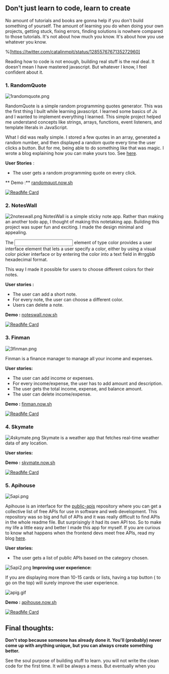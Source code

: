 ## Don't just learn to code, learn to create

No amount of tutorials and books are gonna help if you don't build something of yourself. The amount of learning you do when doing your own projects, getting stuck, fixing errors, finding solutions is nowhere compared to those tutorials. It's not about how much you know. It's about how you use whatever you know. 

%[https://twitter.com/catalinmpit/status/1285576767135272960]


Reading how to code is not enough, building real stuff is the real deal. It doesn't mean I have mastered javascript. But whatever I know, I feel confident about it.


### 1. RandomQuote

![1randomquote.png](https://cdn.hashnode.com/res/hashnode/image/upload/v1596007316940/S63esO_5m.png)

RandomQuote is a simple random programming quotes generator. This was the first thing I built while learning javascript. I learned some basics of Js and I wanted to implement everything I learned. This simple project helped me understand concepts like strings, arrays, functions, event listeners, and template literals in JavaScript. 

What I did was really simple. I stored a few quotes in an array, generated a random number, and then displayed a random quote every time the user clicks a button. But for me, being able to do something like that was magic. I wrote a blog explaining how you can make yours too. See [here](https://blog.rutikwankhade.dev/learn-javascript-concepts-by-building-a-random-quote-generator-ck87070ks00lw9ls1elshm606).                                                                 
 

**User Stories** :
- The user gets a random programming quote on every click.

** Demo :** [randomquot.now.sh](https://randomquot.now.sh)

[![ReadMe Card](https://github-readme-stats.vercel.app/api/pin/?username=rutikwankhade&repo=Random-Quote&show_owner=true)](https://github.com/rutikwankhade/Random-Quote) 



### 2. NotesWall

![2noteswall.png](https://cdn.hashnode.com/res/hashnode/image/upload/v1596007073705/oX5EAyp0v.png)
NotesWall is a simple sticky note app. Rather than making an another todo app, I thought of making this notetaking app. Building this project was super fun and exciting. I made the design minimal and appealing. 

The <input> element of type color provides a user interface element that lets a user specify a color, either by using a visual color picker interface or by entering the color into a text field in #rrggbb hexadecimal format.

This way I made it possible for users to choose different colors for their notes.

**User stories :**
- The user can add a short note. 
- For every note, the user can choose a different color.
- Users can delete a note.

**Demo :** [noteswall.now.sh](https://noteswall.now.sh)

[![ReadMe Card](https://github-readme-stats.vercel.app/api/pin/?username=rutikwankhade&repo=NotesWall&show_owner=true)](https://github.com/rutikwankhade/NotesWall) 
### 3. Finman

![3finman.png](https://cdn.hashnode.com/res/hashnode/image/upload/v1596008628105/bSpH8iCiV.png)

Finman is a finance manager to manage all your income and expenses. 



**User stories:**
- The user can add income or expenses.
- For every income/expense, the user has to add amount and description.
- The user gets the total income, expense, and balance amount.
- The user can delete income/expense.

**Demo :** [finman.now.sh](https://finman.now.sh)

[![ReadMe Card](https://github-readme-stats.vercel.app/api/pin/?username=rutikwankhade&repo=Finman&show_owner=true)](https://github.com/rutikwankhade/Finman) 

### 4. Skymate

![4skymate.png](https://cdn.hashnode.com/res/hashnode/image/upload/v1596008639164/mm16fS2jg.png)
Skymate is a weather app that fetches real-time weather data of any location.

**User stories:**

**Demo :** [skymate.now.sh](https://skymate.now.sh)

[![ReadMe Card](https://github-readme-stats.vercel.app/api/pin/?username=rutikwankhade&repo=Skymate&show_owner=true)](https://github.com/rutikwankhade/Skymate) 


### 5. Apihouse

![5api.png](https://cdn.hashnode.com/res/hashnode/image/upload/v1596008662055/8McEQ9dKu.png)

Apihouse is an interface for the [public-apis](https://github.com/public-apis/public-apis) repository where you can get a collective list of free APIs for use in software and web development. This repository was so big and full of APIs and it was really difficult to find APIs in the whole readme file. But surprisingly it had its own API too. So to make my life a little easy and better I made this app for myself.  If you are curious to know what happens when the frontend devs meet free APIs, read my blog [here](https://blog.rutikwankhade.dev/when-frontend-devs-meet-free-apis-ckbuntmsn0005eys15p707des).



**User stories:**
- The user gets a list of public APIs based on the category chosen.

![5api2.png](https://cdn.hashnode.com/res/hashnode/image/upload/v1596280439877/zehJmGqTU.png)
**Improving user experience:**

If you are displaying more than 10-15 cards or lists, having a top button ( to go on the top) will surely improve the user experience. 

![apig.gif](https://cdn.hashnode.com/res/hashnode/image/upload/v1596279958304/RSWswU_jz.gif)



**Demo :** [apihouse.now.sh](https://apihouse.now.sh)

[![ReadMe Card](https://github-readme-stats.vercel.app/api/pin/?username=rutikwankhade&repo=Apihouse&show_owner=true)](https://github.com/rutikwankhade/Apihouse) 

## Final thoughts:


> 
**Don't stop because someone has already done it. You'll (probably) never come up with anything unique, but you can always create something better.**

See the soul purpose of building stuff to learn.  you will not write the clean code for the first time. It will be always a mess. But eventually when you